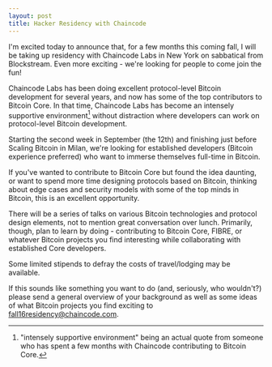 ```yaml
---
layout: post
title: Hacker Residency with Chaincode
---
```


I'm excited today to announce that, for a few months this coming fall, I will be taking up residency with Chaincode Labs in New York on sabbatical from Blockstream. Even more exciting - we're looking for people to come join the fun!

Chaincode Labs has been doing excellent protocol-level Bitcoin development for several years, and now has some of the top contributors to Bitcoin Core. In that time, Chaincode Labs has become an intensely supportive environment[^1] without distraction where developers can work on protocol-level Bitcoin development.

Starting the second week in September (the 12th) and finishing just before Scaling Bitcoin in Milan, we're looking for established developers (Bitcoin experience preferred) who want to immerse themselves full-time in Bitcoin.

If you've wanted to contribute to Bitcoin Core but found the idea daunting, or want to spend more time designing protocols based on Bitcoin, thinking about edge cases and security models with some of the top minds in Bitcoin, this is an excellent opportunity.

There will be a series of talks on various Bitcoin technologies and protocol design elements, not to mention great conversation over lunch. Primarily, though, plan to learn by doing - contributing to Bitcoin Core, FIBRE, or whatever Bitcoin projects you find interesting while collaborating with established Core developers.

Some limited stipends to defray the costs of travel/lodging may be available.

If this sounds like something you want to do (and, seriously, who wouldn't?) please send a general overview of your background as well as some ideas of what Bitcoin projects you find exciting to [fall16residency@chaincode.com](mailto:fall16residency@chaincode.com).

[^1]: "intensely supportive environment" being an actual quote from someone who has spent a few months with Chaincode contributing to Bitcoin Core.
